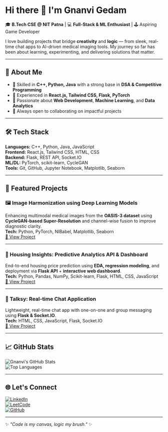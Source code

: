 # Hi there 👋 I'm Gnanvi Gedam

🎓 **B.Tech CSE @ NIT Patna** | 💻 **Full-Stack & ML Enthusiast** | 🕹 Aspiring Game Developer  

I love building projects that bridge **creativity** and **logic** — from sleek, real-time chat apps to AI-driven medical imaging tools. My journey so far has been about learning, experimenting, and delivering solutions that matter.

---

## 🚀 About Me  
- 🔹 Skilled in **C++, Python, Java** with a strong base in **DSA & Competitive Programming**  
- 🔹 Experienced in **React.js, Tailwind CSS, Flask, PyTorch**  
- 🔹 Passionate about **Web Development**, **Machine Learning**, and **Data Analytics**  
- 🔹 Always open to collaborating on impactful projects  

---

## 🛠 Tech Stack  
**Languages:** C++, Python, Java, JavaScript  
**Frontend:** React.js, Tailwind CSS, HTML, CSS  
**Backend:** Flask, REST API, Socket.IO  
**ML/DL:** PyTorch, scikit-learn, CycleGAN  
**Tools:** Git, GitHub, Jupyter Notebook, Matplotlib, Seaborn  

---

## 📌 Featured Projects  

### 🖼 Image Harmonization using Deep Learning Models  
Enhancing multimodal medical images from the **OASIS-3 dataset** using **CycleGAN-based Super-Resolution** and channel-wise fusion to improve diagnostic clarity.  
**Tech:** Python, PyTorch, NIBabel, Matplotlib, Seaborn  
[🔗 View Project](#)

---

### 🏡 Housing Insights: Predictive Analytics API & Dashboard  
End-to-end housing price prediction using **EDA, regression modeling**, and deployment via **Flask API** + **interactive web dashboard**.  
**Tech:** Python, Pandas, NumPy, Scikit-learn, Flask, HTML, CSS, JavaScript  
[🔗 View Project](#)

---

### 💬 Talksy: Real-time Chat Application  
Lightweight, real-time chat app with one-on-one and group messaging using **Flask & Socket.IO**.  
**Tech:** HTML, CSS, JavaScript, Flask, Socket.IO  
[🔗 View Project](#)

---

## 📈 GitHub Stats  
![Gnanvi's GitHub Stats](https://github-readme-stats.vercel.app/api?username=GnanviJanardhan01&show_icons=true&theme=radical)  
![Top Languages](https://github-readme-stats.vercel.app/api/top-langs/?username=GnanviJanardhan01&layout=compact&theme=radical)  

---

## 🌐 Let's Connect  
[![LinkedIn](https://img.shields.io/badge/LinkedIn-0077B5?style=for-the-badge&logo=linkedin&logoColor=white)](https://www.linkedin.com/in/gnanvi-gedam-371052317/)  
[![LeetCode](https://img.shields.io/badge/LeetCode-FFA116?style=for-the-badge&logo=leetcode&logoColor=white)](https://leetcode.com/u/Janu01/)  
[![GitHub](https://img.shields.io/badge/GitHub-181717?style=for-the-badge&logo=github&logoColor=white)](https://github.com/GnanviJanardhan01)  

---
✨ _"Code is my canvas, logic my brush."_ ✨

